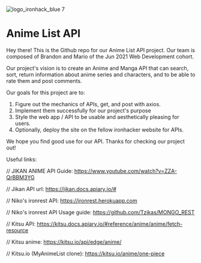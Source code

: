![logo_ironhack_blue 7](https://user-images.githubusercontent.com/23629340/40541063-a07a0a8a-601a-11e8-91b5-2f13e4e6b441.png)

# Anime List API

Hey there! This is the Github repo for our Anime List API project. Our team is composed of Brandon and Mario of the Jun 2021 Web Development cohort.

Our project's vision is to create an Anime and Manga API that can search, sort, return information about anime series and characters, and to be able to rate them and post comments.

Our goals for this project are to:

1. Figure out the mechanics of APIs, get, and post with axios.
2. Implement them successfully for our project's purpose
3. Style the web app / API to be usable and aesthetically pleasing for users.
4. Optionally, deploy the site on the fellow ironhacker website for APIs.

We hope you find good use for our API. Thanks for checking our project out!

Useful links:

// JIKAN ANIME API Guide: https://www.youtube.com/watch?v=ZZA-QrBBM3YG

// Jikan API url: https://jikan.docs.apiary.io/#

// Niko's ironrest API: https://ironrest.herokuapp.com

// Niko's ironrest API Usage guide: https://github.com/Tzikas/MONGO_REST

// Kitsu API: https://kitsu.docs.apiary.io/#reference/anime/anime/fetch-resource

// Kitsu anime: https://kitsu.io/api/edge/anime/

// Kitsu.io (MyAnimeList clone): https://kitsu.io/anime/one-piece
